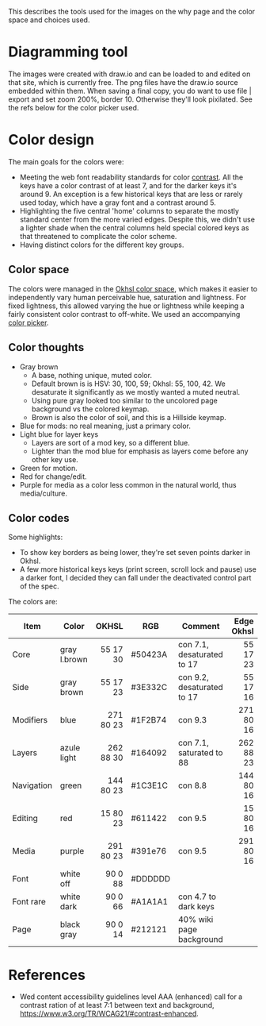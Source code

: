 This describes the tools used for the images on the why page
  and the color space and choices used.

# Diagramming tool

The images were created with draw.io 
  and can be loaded to and edited on that site, which is currently free. 
The png files have the draw.io source embedded within them. 
When saving a final copy, you do want to use file | export 
  and set zoom 200%, border 10.
Otherwise they'll look pixilated.
See the refs below for the color picker used. 

# Color design

The main goals for the colors were:

- Meeting the web font readability standards 
  for color [contrast](https://www.w3.org/TR/WCAG21/#contrast-minimum). 
  All the keys have a color contrast of at least 7, 
    and for the darker keys it's around 9.
  An exception is a few historical keys that are less or rarely used today,
    which have a gray font and a contrast around 5.
- Highlighting the five central 'home' columns
   to separate the mostly standard center 
   from the more varied edges.
   Despite this, we didn't use a lighter shade 
     when the central columns held special colored keys
     as that threatened to complicate the color scheme. 
- Having distinct colors for the different key groups.

## Color space
The colors were managed in the 
  [Okhsl color space](https://bottosson.github.io/misc/colorpicker), 
  which makes it easier to independently vary human perceivable 
  hue, saturation and lightness. 
For fixed lightness, 
  this allowed varying the hue or lightness 
  while keeping a fairly consistent color contrast to off-white. 
We used an accompanying [color picker](https://bottosson.github.io/misc/colorpicker).

## Color thoughts

- Gray brown
  - A base, nothing unique, muted color. 
  - Default brown is is HSV: 30, 100, 59; Okhsl: 55, 100, 42. 
   We desaturate it significantly as we mostly wanted a muted neutral.
  - Using pure gray looked too similar to the uncolored page background 
     vs the colored keymap.
  - Brown is also the color of soil, and this is a Hillside keymap. 
- Blue for mods: no real meaning, just a primary color.
- Light blue for layer keys
  - Layers are sort of a mod key, so a different blue.
  - Lighter than the mod blue for emphasis as layers come before any other key use.
- Green for motion.
- Red for change/edit.
- Purple for media as a color less common in the natural world, thus media/culture. 

## Color codes

Some highlights:

- To show key borders as being lower, they're set seven points darker in Okhsl. 
- A few more historical keys keys (print screen, scroll lock and pause) use a darker font,
  I decided they can fall under the deactivated control part of the spec. 

The colors are:

| Item       | Color        | OKHSL     | RGB      | Comment                    | Edge Okhsl|
| ---        | ---          | ---:      | ---     | ---                         | ---:      |
| Core       | gray l.brown |  55 17 30 | #50423A | con 7.1, desaturated to 17  |  55 17 23 |
| Side       | gray brown   |  55 17 23 | #3E332C | con 9.2, desaturated to 17  |  55 17 16 |
| Modifiers  | blue         | 271 80 23 | #1F2B74 | con 9.3                     | 271 80 16 |
| Layers     | azule light  | 262 88 30 | #164092 | con 7.1, saturated to 88    | 262 88 23 |
| Navigation | green        | 144 80 23 | #1C3E1C | con 8.8                     | 144 80 16 |
| Editing    | red          |  15 80 23 | #611422 | con 9.5                     |  15 80 16 |
| Media      | purple       | 291 80 23 | #391e76 | con 9.5                     | 291 80 16 |
| Font       | white off    |  90  0 88 | #DDDDDD |                             |   |
| Font rare  | white dark   |  90  0 66 | #A1A1A1 | con 4.7 to dark keys        |   |
| Page       | black gray   |  90  0 14 | #212121 | 40% wiki page background    |   |

# References

- Wed content accessibility guidelines level AAA (enhanced) call for a contrast ration 
   of at least 7:1 between text and background, https://www.w3.org/TR/WCAG21/#contrast-enhanced.




